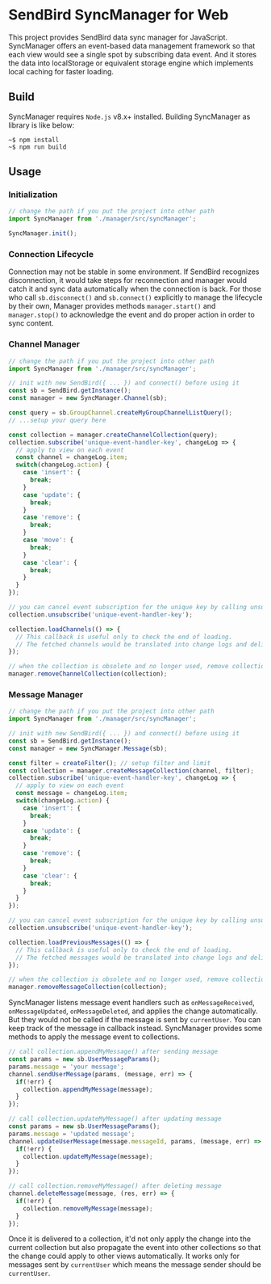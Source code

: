 
# SendBird SyncManager for Web

This project provides SendBird data sync manager for JavaScript. SyncManager offers an event-based data management framework so that each view would see a single spot by subscribing data event. And it stores the data into localStorage or equivalent storage engine which implements local caching for faster loading.

## Build

SyncManager requires `Node.js` v8.x+ installed. Building SyncManager as library is like below:

```
~$ npm install
~$ npm run build
```

## Usage

### Initialization

```js
// change the path if you put the project into other path
import SyncManager from './manager/src/syncManager';

SyncManager.init();
```

### Connection Lifecycle

Connection may not be stable in some environment. If SendBird recognizes disconnection, it would take steps for reconnection and manager would catch it and sync data automatically when the connection is back. For those who call `sb.disconnect()` and `sb.connect()` explicitly to manage the lifecycle by their own, Manager provides methods `manager.start()` and `manager.stop()` to acknowledge the event and do proper action in order to sync content.

### Channel Manager

```js
// change the path if you put the project into other path
import SyncManager from './manager/src/syncManager';

// init with new SendBird({ ... }) and connect() before using it
const sb = SendBird.getInstance();
const manager = new SyncManager.Channel(sb);

const query = sb.GroupChannel.createMyGroupChannelListQuery();
// ...setup your query here

const collection = manager.createChannelCollection(query);
collection.subscribe('unique-event-handler-key', changeLog => {
  // apply to view on each event
  const channel = changeLog.item;
  switch(changeLog.action) {
    case 'insert': {
      break;
    }
    case 'update': {
      break;
    }
    case 'remove': {
      break;
    }
    case 'move': {
      break;
    }
    case 'clear': {
      break;
    }
  }
});

// you can cancel event subscription for the unique key by calling unsubscribe() like:
collection.unsubscribe('unique-event-handler-key');

collection.loadChannels(() => {
  // This callback is useful only to check the end of loading.
  // The fetched channels would be translated into change logs and delivered to subscription.
});

// when the collection is obsolete and no longer used, remove collection explicitly
manager.removeChannelCollection(collection);
```

### Message Manager

```js
// change the path if you put the project into other path
import SyncManager from './manager/src/syncManager';

// init with new SendBird({ ... }) and connect() before using it
const sb = SendBird.getInstance();
const manager = new SyncManager.Message(sb);

const filter = createFilter(); // setup filter and limit
const collection = manager.createMessageCollection(channel, filter);
collection.subscribe('unique-event-handler-key', changeLog => {
  // apply to view on each event
  const message = changeLog.item;
  switch(changeLog.action) {
    case 'insert': {
      break;
    }
    case 'update': {
      break;
    }
    case 'remove': {
      break;
    }
    case 'clear': {
      break;
    }
  }
});

// you can cancel event subscription for the unique key by calling unsubscribe() like:
collection.unsubscribe('unique-event-handler-key');

collection.loadPreviousMessages(() => {
  // This callback is useful only to check the end of loading.
  // The fetched messages would be translated into change logs and delivered to subscription.
});

// when the collection is obsolete and no longer used, remove collection explicitly
manager.removeMessageCollection(collection);
```

SyncManager listens message event handlers such as `onMessageReceived`, `onMessageUpdated`, `onMessageDeleted`, and applies the change automatically. But they would not be called if the message is sent by `currentUser`. You can keep track of the message in callback instead. SyncManager provides some methods to apply the message event to collections.

```js
// call collection.appendMyMessage() after sending message
const params = new sb.UserMessageParams();
params.message = 'your message';
channel.sendUserMessage(params, (message, err) => {
  if(!err) {
    collection.appendMyMessage(message);
  }
});

// call collection.updateMyMessage() after updating message
const params = new sb.UserMessageParams();
params.message = 'updated message';
channel.updateUserMessage(message.messageId, params, (message, err) => {
  if(!err) {
    collection.updateMyMessage(message);
  }
});

// call collection.removeMyMessage() after deleting message
channel.deleteMessage(message, (res, err) => {
  if(!err) {
    collection.removeMyMessage(message);
  }
});
```

Once it is delivered to a collection, it'd not only apply the change into the current collection but also propagate the event into other collections so that the change could apply to other views automatically. It works only for messages sent by `currentUser` which means the message sender should be `currentUser`.